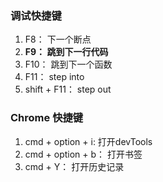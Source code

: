 ### 调试快捷键

1. F8： 下一个断点
2. **F9： 跳到下一行代码**
3. F10： 跳到下一个函数
4. F11： step into
5. shift + F11：  step out



### Chrome 快捷键

1. cmd + option + i: 打开devTools
2. cmd + option + b： 打开书签
3. cmd + Y： 打开历史记录

